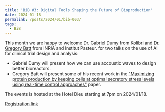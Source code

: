 ```yaml
---
title: 'BiB #3: Digital Tools Shaping the Future of Bioproduction'
date: 2024-01-18
permalink: /posts/2024/01/bib-003/
tags:
  - BiB
---
```


This month we are happy to welcome Dr. Gabriel Dumy from [Kolibri](https://www.kolibrilab.com/)
and [Dr. Gregory Batt](https://research.pasteur.fr/en/department/computational-biology/) from INRIA and Institut Pasteur.
for two talks on the use of AI for clinical trial design and analysis:

- Gabriel Dumy will present how we can use accoustic waves to design better bioreactors.
- Gregory Batt will present some of his recent work in the ["Maximizing protein production by keeping cells at optimal secretory stress levels using real-time control approaches"](https://www.nature.com/articles/s41467-023-38807-9) paper.

The events is hosted at the Hotel Dieu starting at 7pm on 2024/01/18.

[Registration link](https://www.eventbrite.fr/e/billets-bits-in-bio-paris-3-digital-tools-shaping-the-future-of-bioproduction-789047350867?af=)
